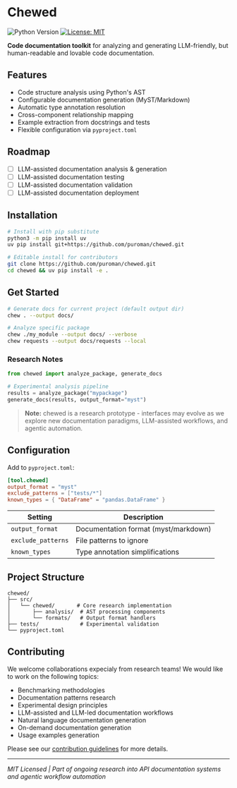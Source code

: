 # Chewed

![Python Version](https://img.shields.io/badge/python-3.8%2B-blue)
[![License: MIT](https://img.shields.io/badge/License-MIT-yellow.svg)](https://opensource.org/licenses/MIT)

**Code documentation toolkit** for analyzing and generating LLM-friendly, but human-readable and lovable code documentation.

## Features

- Code structure analysis using Python's AST
- Configurable documentation generation (MyST/Markdown)
- Automatic type annotation resolution
- Cross-component relationship mapping
- Example extraction from docstrings and tests
- Flexible configuration via `pyproject.toml`

## Roadmap

- [ ] LLM-assisted documentation analysis & generation
- [ ] LLM-assisted documentation testing
- [ ] LLM-assisted documentation validation
- [ ] LLM-assisted documentation deployment

## Installation

```bash
# Install with pip substitute
python3 -m pip install uv
uv pip install git+https://github.com/puroman/chewed.git

# Editable install for contributors
git clone https://github.com/puroman/chewed.git
cd chewed && uv pip install -e .
```

## Get Started

```bash
# Generate docs for current project (default output dir)
chew . --output docs/

# Analyze specific package
chew ./my_module --output docs/ --verbose
chew requests --output docs/requests --local
```

### Research Notes
```python
from chewed import analyze_package, generate_docs

# Experimental analysis pipeline
results = analyze_package("mypackage")
generate_docs(results, output_format="myst")
```

> **Note:** chewed is a research prototype - interfaces may evolve as we explore new documentation paradigms, LLM-assisted workflows, and agentic automation.

## Configuration

Add to `pyproject.toml`:
```toml
[tool.chewed]
output_format = "myst"
exclude_patterns = ["tests/*"]
known_types = { "DataFrame" = "pandas.DataFrame" }
```

| Setting | Description |
|---------|-------------|
| `output_format` | Documentation format (myst/markdown) |
| `exclude_patterns` | File patterns to ignore |
| `known_types` | Type annotation simplifications |

## Project Structure

```
chewed/
├── src/
│   └── chewed/       # Core research implementation
│       ├── analysis/  # AST processing components
│       └── formats/   # Output format handlers
├── tests/             # Experimental validation
└── pyproject.toml
```

## Contributing

We welcome collaborations expecialy from research teams! 
We would like to work on the following topics:
- Benchmarking methodologies
- Documentation patterns research
- Experimental design principles
- LLM-assisted and LLM-led documentation workflows
- Natural language documentation generation
- On-demand documentation generation
- Usage examples generation

Please see our [contribution guidelines](CONTRIBUTING.md) for more details.

---

_MIT Licensed | Part of ongoing research into API documentation systems and agentic workflow automation_